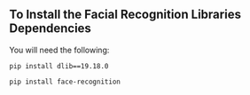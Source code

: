 ## To Install the Facial Recognition Libraries Dependencies

You will need the following:

```pip install dlib==19.18.0```

```pip install face-recognition```
